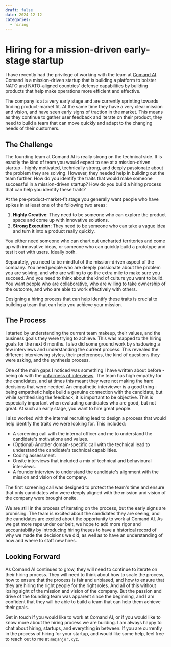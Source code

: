 ```yaml
---
draft: false
date: 2024-12-12
categories:
  - hiring
---
```


# Hiring for a mission-driven early-stage startup

I have recently had the privilege of working with the team at [Comand AI](https://www.comand.ai/).
Comand is a mission-driven startup that is building a platform to bolster NATO and NATO-aligned countries' defense capabilities by building products that help make operations more efficient and effective.

The company is at a very early stage and are currently sprinting towards finding product-market fit. At the same time they have a very clear mission and vision, and have seen early signs of traction in the market.
This means as they continue to gather user feedback and iterate on their product, they need to build a team that can move quickly and adapt to the changing needs of their customers.

## The Challenge

The founding team at Comand AI is really strong on the technical side. It is exactly the kind of team you would expect to see at a mission-driven startup - highly motivated, technically strong, and deeply passionate about the problem they are solving.
However, they needed help in building out the team further. How do you identify the traits that would make someone successful in a mission-driven startup? How do you build a hiring process that can help you identify these traits?

At the pre-product-market-fit stage you generally want people who have spikes in at least one of the following two areas:

1. **Highly Creative**: They need to be someone who can explore the product space and come up with innovative solutions.
2. **Strong Execution**: They need to be someone who can take a vague idea and turn it into a product really quickly.

You either need someone who can chart out uncharted territories and come up with innovative ideas, or someone who can quickly build a prototype and test it out with users. Ideally both.

Separately, you need to be mindful of the mission-driven aspect of the company. You need people who are deeply passionate about the problem you are solving, and who are willing to go the extra mile to make sure you succeed.
And you need to think about the kind of culture you want to build. You want people who are collaborative, who are willing to take ownership of the outcome, and who are able to work effectively with others.

Designing a hiring process that can help identify these traits is crucial to building a team that can help you achieve your mission.


##  The Process

I started by understanding the current team makeup, their values, and the business goals they were trying to achieve. This was mapped to the hiring goals for the next 6 months.
I also did some ground work by shadowing a few interviews and understanding the current process. This revealed the different interviewing styles, their preferences, the kind of questions they were asking, and the synthesis process.

One of the main gaps I noticed was something I have written about before - being ok with
the [unfairness of interviews](./interviews-are-unfair.md). 
The team has high empathy for the candidates, and at times this meant they were not making the hard decisions that were needed.
An empathetic interviewer is a good thing - being empathetic helps build a genuine connection with the candidate, but while synthesising the feedback, it is important to be objective. This is especially important when evaluating candidates who are good, but not great.
At such an early stage, you want to hire great people.

I also worked with the internal recruiting lead to design a process that would help identify the traits we were looking for. This included:

- A screening call with the internal officer and me to understand the candidate's motivations and values.
- (Optional) Another domain-specific call with the technical lead to understand the candidate's technical capabilities.
- Coding assessment.
- Onsite interviews that included a mix of technical and behavioural interviews.
- A founder interview to understand the candidate's alignment with the mission and vision of the company.

The first screening call was designed to protect the team's time and ensure that only candidates who were deeply aligned with the mission and vision of the company were brought onsite.

We are still in the process of iterating on the process, but the early signs are promising. The team is excited about the candidates they are seeing, and the candidates are excited about the opportunity to work at Comand AI.
As we get more reps under our belt, we hope to add more rigor and accountability by introducing hiring theses to have a historical record of why we made the decisions we did, as well as to have an understanding of how and where to staff new hires.

## Looking Forward

As Comand AI continues to grow, they will need to continue to iterate on their hiring process. They will need to think about how to scale the process, how to ensure that the process is fair and unbiased, and how to ensure that they are hiring the right people for the right roles.
And all of this without losing sight of the mission and vision of the company. But the passion and drive of the founding team was apparent since the beginning, and I am confident that they will be able to build a team that can help them achieve their goals.

Get in touch if you would like to work at Comand AI, or if you would like to know more about the hiring process we are building. I am always happy to chat about hiring, startups, and everything in between.
If you are currently in the process of hiring for your startup, and would like some help, feel free to reach out to me at `me@anjor.xyz`.
